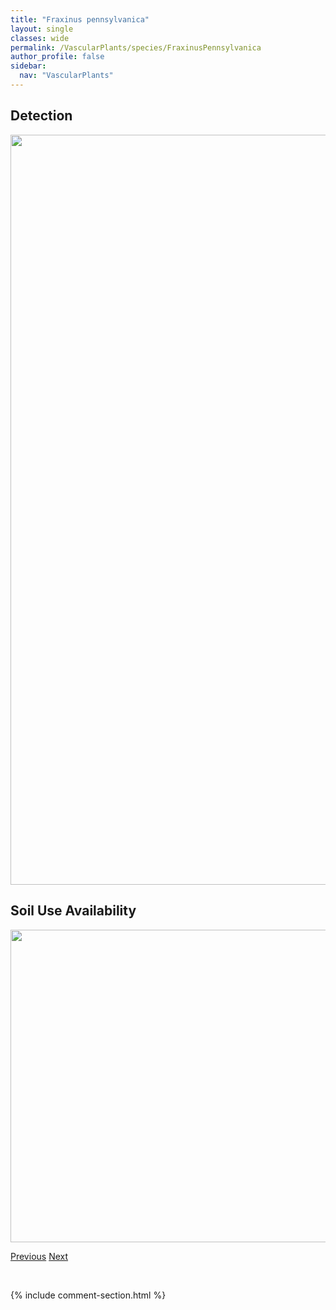 ```yaml
---
title: "Fraxinus pennsylvanica"
layout: single
classes: wide
permalink: /VascularPlants/species/FraxinusPennsylvanica
author_profile: false
sidebar:
  nav: "VascularPlants"
---
```


<h2>Detection</h2>

<a href="https://drive.google.com/uc?export=view&id=12His8HqrGBsstieb_Eg0uDrQbkfACTAf">
<img src="https://drive.google.com/uc?export=view&id=12His8HqrGBsstieb_Eg0uDrQbkfACTAf" height = "1200" width = "800">
</a>


<h2>Soil Use Availability</h2>

<a href="https://drive.google.com/uc?export=view&id=13kvOgeUZjsOtmoG2wAuOSzOQZHGSYibo">
<img src="https://drive.google.com/uc?export=view&id=13kvOgeUZjsOtmoG2wAuOSzOQZHGSYibo" height = "500" width = "1000">
</a>


<a href="/DevelopmentWebsite/VascularPlants/species/FraxinusAmericana" class="pagination--pager" title="Fraxinus americana">Previous</a> <a href="/DevelopmentWebsite/VascularPlants/species/GaillardiaAristata" class="pagination--pager" title="Gaillardia aristata">Next</a>

<p>&nbsp;</p>

{% include comment-section.html %}

